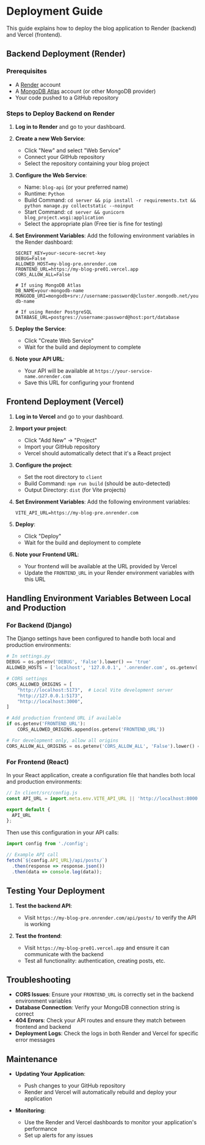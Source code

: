 # Deployment Guide

This guide explains how to deploy the blog application to Render (backend) and Vercel (frontend).

## Backend Deployment (Render)

### Prerequisites
- A [Render](https://render.com/) account
- A [MongoDB Atlas](https://www.mongodb.com/cloud/atlas) account (or other MongoDB provider)
- Your code pushed to a GitHub repository

### Steps to Deploy Backend on Render

1. **Log in to Render** and go to your dashboard.

2. **Create a new Web Service**:
   - Click "New" and select "Web Service"
   - Connect your GitHub repository
   - Select the repository containing your blog project

3. **Configure the Web Service**:
   - Name: `blog-api` (or your preferred name)
   - Runtime: `Python`
   - Build Command: `cd server && pip install -r requirements.txt && python manage.py collectstatic --noinput`
   - Start Command: `cd server && gunicorn blog_project.wsgi:application`
   - Select the appropriate plan (Free tier is fine for testing)

4. **Set Environment Variables**:
   Add the following environment variables in the Render dashboard:

   ```
   SECRET_KEY=your-secure-secret-key
   DEBUG=False
   ALLOWED_HOST=my-blog-pre.onrender.com
   FRONTEND_URL=https://my-blog-pre01.vercel.app
   CORS_ALLOW_ALL=False

   # If using MongoDB Atlas
   DB_NAME=your-mongodb-name
   MONGODB_URI=mongodb+srv://username:password@cluster.mongodb.net/your-db-name

   # If using Render PostgreSQL
   DATABASE_URL=postgres://username:password@host:port/database
   ```

5. **Deploy the Service**:
   - Click "Create Web Service"
   - Wait for the build and deployment to complete

6. **Note your API URL**:
   - Your API will be available at `https://your-service-name.onrender.com`
   - Save this URL for configuring your frontend

## Frontend Deployment (Vercel)

1. **Log in to Vercel** and go to your dashboard.

2. **Import your project**:
   - Click "Add New" → "Project"
   - Import your GitHub repository
   - Vercel should automatically detect that it's a React project

3. **Configure the project**:
   - Set the root directory to `client`
   - Build Command: `npm run build` (should be auto-detected)
   - Output Directory: `dist` (for Vite projects)

4. **Set Environment Variables**:
   Add the following environment variables:

   ```
   VITE_API_URL=https://my-blog-pre.onrender.com
   ```

5. **Deploy**:
   - Click "Deploy"
   - Wait for the build and deployment to complete

6. **Note your Frontend URL**:
   - Your frontend will be available at the URL provided by Vercel
   - Update the `FRONTEND_URL` in your Render environment variables with this URL

## Handling Environment Variables Between Local and Production

### For Backend (Django)

The Django settings have been configured to handle both local and production environments:

```python
# In settings.py
DEBUG = os.getenv('DEBUG', 'False').lower() == 'true'
ALLOWED_HOSTS = ['localhost', '127.0.0.1', '.onrender.com', os.getenv('ALLOWED_HOST', '')]

# CORS settings
CORS_ALLOWED_ORIGINS = [
    "http://localhost:5173",  # Local Vite development server
    "http://127.0.0.1:5173",
    "http://localhost:3000",
]

# Add production frontend URL if available
if os.getenv('FRONTEND_URL'):
    CORS_ALLOWED_ORIGINS.append(os.getenv('FRONTEND_URL'))

# For development only, allow all origins
CORS_ALLOW_ALL_ORIGINS = os.getenv('CORS_ALLOW_ALL', 'False').lower() == 'true'
```

### For Frontend (React)

In your React application, create a configuration file that handles both local and production environments:

```javascript
// In client/src/config.js
const API_URL = import.meta.env.VITE_API_URL || 'http://localhost:8000';

export default {
  API_URL
};
```

Then use this configuration in your API calls:

```javascript
import config from './config';

// Example API call
fetch(`${config.API_URL}/api/posts/`)
  .then(response => response.json())
  .then(data => console.log(data));
```

## Testing Your Deployment

1. **Test the backend API**:
   - Visit `https://my-blog-pre.onrender.com/api/posts/` to verify the API is working

2. **Test the frontend**:
   - Visit `https://my-blog-pre01.vercel.app` and ensure it can communicate with the backend
   - Test all functionality: authentication, creating posts, etc.

## Troubleshooting

- **CORS Issues**: Ensure your `FRONTEND_URL` is correctly set in the backend environment variables
- **Database Connection**: Verify your MongoDB connection string is correct
- **404 Errors**: Check your API routes and ensure they match between frontend and backend
- **Deployment Logs**: Check the logs in both Render and Vercel for specific error messages

## Maintenance

- **Updating Your Application**:
  - Push changes to your GitHub repository
  - Render and Vercel will automatically rebuild and deploy your application

- **Monitoring**:
  - Use the Render and Vercel dashboards to monitor your application's performance
  - Set up alerts for any issues
